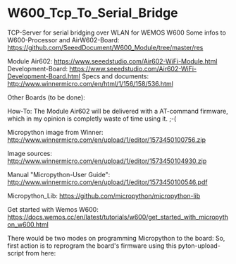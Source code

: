# W600_Tcp_To_Serial_Bridge
TCP-Server for serial bridging over WLAN for WEMOS W600
Some infos to W600-Processor and AirW602-Board:
https://github.com/SeeedDocument/W600_Module/tree/master/res

Module Air602: https://www.seeedstudio.com/Air602-WiFi-Module.html
Development-Board: https://www.seeedstudio.com/Air602-WiFi-Development-Board.html
Specs and documents: http://www.winnermicro.com/en/html/1/156/158/536.html

Other Boards (to be done):

How-To:
The Module Air602 will be delivered with a AT-command firmware, which in my opinion is completly waste of time using it. ;-(

Micropython image from Winner:
http://www.winnermicro.com/en/upload/1/editor/1573450100756.zip

Image sources:
http://www.winnermicro.com/en/upload/1/editor/1573450104930.zip

Manual "Micropython-User Guide":
http://www.winnermicro.com/en/upload/1/editor/1573450100546.pdf

Micropython_Lib:
https://github.com/micropython/micropython-lib

Get started with Wemos W600:
https://docs.wemos.cc/en/latest/tutorials/w600/get_started_with_micropython_w600.html


There would be two modes on programming Micropython to the board:
So, first action is to reprogram the board's firmware using this pyton-upload-script from here:



